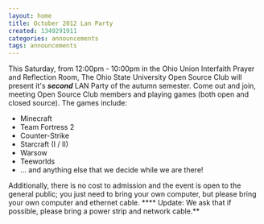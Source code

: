 ```yaml
---
layout: home
title: October 2012 Lan Party
created: 1349291911
categories: announcements
tags: announcements
---
```

This Saturday, from 12:00pm - 10:00pm in the Ohio Union Interfaith Prayer and Reflection Room, The Ohio State University Open Source Club will present it's **_second_** LAN Party of the autumn semester. Come out and join, meeting Open Source Club members and playing games (both open and closed source). The games include:

*   Minecraft
*   Team Fortress 2
*   Counter-Strike
*   Starcraft (I / II)
*   Warsow
*   Teeworlds
*   ... and anything else that we decide while we are there!

Additionally, there is no cost to admission and the event is open to the general public; you just need to bring your own computer, but please bring your own computer and ethernet cable. **** Update: We ask that if possible, please bring a power strip and network cable.**
